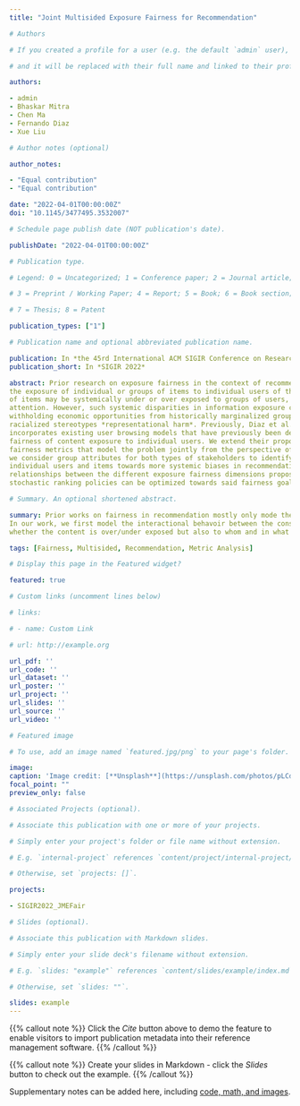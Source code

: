 ```yaml
---
title: "Joint Multisided Exposure Fairness for Recommendation"

# Authors

# If you created a profile for a user (e.g. the default `admin` user), write the username (folder name) here

# and it will be replaced with their full name and linked to their profile.

authors:

- admin
- Bhaskar Mitra
- Chen Ma
- Fernando Diaz
- Xue Liu

# Author notes (optional)

author_notes:

- "Equal contribution"
- "Equal contribution"

date: "2022-04-01T00:00:00Z"
doi: "10.1145/3477495.3532007"

# Schedule page publish date (NOT publication's date).

publishDate: "2022-04-01T00:00:00Z"

# Publication type.

# Legend: 0 = Uncategorized; 1 = Conference paper; 2 = Journal article;

# 3 = Preprint / Working Paper; 4 = Report; 5 = Book; 6 = Book section;

# 7 = Thesis; 8 = Patent

publication_types: ["1"]

# Publication name and optional abbreviated publication name.

publication: In *the 45rd International ACM SIGIR Conference on Research and Development in Information Retrieval*
publication_short: In *SIGIR 2022*

abstract: Prior research on exposure fairness in the context of recommender systems has focused mostly on disparities in
the exposure of individual or groups of items to individual users of the system. The problem of how individual or groups
of items may be systemically under or over exposed to groups of users, or even all users, has received relatively less
attention. However, such systemic disparities in information exposure can result in observable social harms, such as
withholding economic opportunities from historically marginalized groups *allocative harm* or amplifying gendered and
racialized stereotypes *representational harm*. Previously, Diaz et al. developed the *expected exposure* metric---that
incorporates existing user browsing models that have previously been developed for information retrieval---to study
fairness of content exposure to individual users. We extend their proposed framework to formalize a family of exposure
fairness metrics that model the problem jointly from the perspective of both the consumers and producers. Specifically,
we consider group attributes for both types of stakeholders to identify and mitigate fairness concerns that go beyond
individual users and items towards more systemic biases in recommendation. Furthermore, we study and discuss the
relationships between the different exposure fairness dimensions proposed in this paper, as well as demonstrate how
stochastic ranking policies can be optimized towards said fairness goals.

# Summary. An optional shortened abstract.

summary: Prior works on fairness in recommendation mostly only mode the fairness of different stakeholders seperately.
In our work, we first model the interactional behavoir between the consumer side and the producer side. We care not only
whether the content is over/under exposed but also to whom and in what context.

tags: [Fairness, Multisided, Recommendation, Metric Analysis]

# Display this page in the Featured widget?

featured: true

# Custom links (uncomment lines below)

# links:

# - name: Custom Link

# url: http://example.org

url_pdf: ''
url_code: ''
url_dataset: ''
url_poster: ''
url_project: ''
url_slides: ''
url_source: ''
url_video: ''

# Featured image

# To use, add an image named `featured.jpg/png` to your page's folder.

image:
caption: 'Image credit: [**Unsplash**](https://unsplash.com/photos/pLCdAaMFLTE)'
focal_point: ""
preview_only: false

# Associated Projects (optional).

# Associate this publication with one or more of your projects.

# Simply enter your project's folder or file name without extension.

# E.g. `internal-project` references `content/project/internal-project/index.md`.

# Otherwise, set `projects: []`.

projects:

- SIGIR2022_JMEFair

# Slides (optional).

# Associate this publication with Markdown slides.

# Simply enter your slide deck's filename without extension.

# E.g. `slides: "example"` references `content/slides/example/index.md`.

# Otherwise, set `slides: ""`.

slides: example
---
```


{{% callout note %}} Click the *Cite* button above to demo the feature to enable visitors to import publication metadata
into their reference management software. {{% /callout %}}

{{% callout note %}} Create your slides in Markdown - click the *Slides* button to check out the example. {{% /callout
%}}

Supplementary notes can be added here,
including [code, math, and images](https://wowchemy.com/docs/writing-markdown-latex/).

